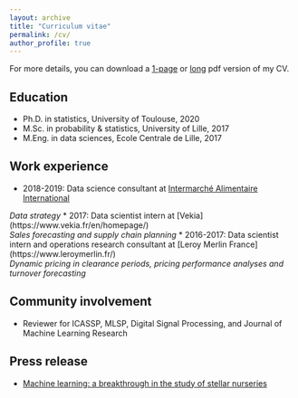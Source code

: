 ```yaml
---
layout: archive
title: "Curriculum vitae"
permalink: /cv/
author_profile: true
---
```


For more details, you can download a [1-page](../files/cv/CV_short_VONO.pdf) or [long](../files/cv/CV_long_VONO.pdf) pdf version of my CV.

## Education
* Ph.D. in statistics, University of Toulouse, 2020
* M.Sc. in probability & statistics, University of Lille, 2017
* M.Eng. in data sciences, Ecole Centrale de Lille, 2017

## Work experience
* 2018-2019: Data science consultant at [Intermarché Alimentaire International](https://www.mousquetaires.com/en/our-store-brands/food/intermarche/)<br/>
<i class="archive__item-excerpt" itemprop="description">
  Data strategy 
</i>
* 2017: Data scientist intern at [Vekia](https://www.vekia.fr/en/homepage/)<br/>
<i class="archive__item-excerpt" itemprop="description">
  Sales forecasting and supply chain planning 
</i> 
* 2016-2017: Data scientist intern and operations research consultant at [Leroy Merlin France](https://www.leroymerlin.fr/)<br/>
<i class="archive__item-excerpt" itemprop="description">
  Dynamic pricing in clearance periods, pricing performance analyses and turnover forecasting  
</i>
  
## Community involvement 
* Reviewer for ICASSP, MLSP, Digital Signal Processing, and Journal of Machine Learning Research

## Press release
* [Machine learning: a breakthrough in the study of stellar nurseries](https://www.cnrs.fr/en/machine-learning-breakthrough-study-stellar-nurseries)
